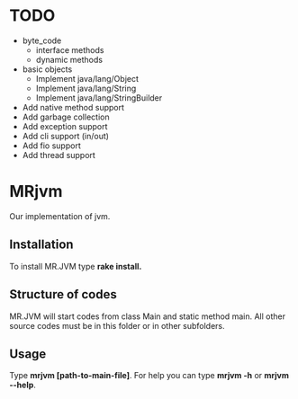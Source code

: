 # TODO
- byte_code
    - interface methods
    - dynamic methods
- basic objects
    - Implement java/lang/Object
    - Implement java/lang/String
    - Implement java/lang/StringBuilder
- Add native method support
- Add garbage collection
- Add exception support
- Add cli support (in/out)
- Add fio support
- Add thread support

# MRjvm

Our implementation of jvm.

## Installation

To install MR.JVM type **rake install.**

## Structure of codes

MR.JVM will start codes from class Main and static method main. All other source codes must be in this folder or in other subfolders.

## Usage

Type **mrjvm [path-to-main-file]**. For help you can type **mrjvm -h** or **mrjvm --help**.
